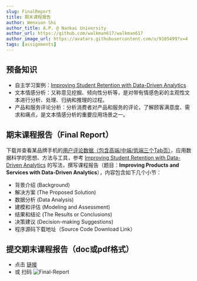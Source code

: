 ```yaml
---
slug: FinalReport
title: 期末课程报告
author: Wenxuan Shi
author_title: A.P. @ Nankai University
author_url: https://github.com/walkman617/walkman617
author_image_url: https://avatars.githubusercontent.com/u/9105499?v=4
tags: [assignments]
---
```


## 预备知识
- 自主学习案例：[Improving  Student Retention with Data-Driven Analytics](https://docs.qq.com/pdf/DYmJUakNvQXlHSnFL?)
- 文本情感分析：又称意见挖掘、倾向性分析等，是对带有情感色彩的主观性文本进行分析、处理、归纳和推理的过程。
- 产品和服务评论分析：分析消费者对产品和服务的评论，了解顾客满意度、需求和痛点，是文本情感分析的重要应用场景之一。

## 期末课程报告（Final Report）
下载并查看某品牌手机的[用户评论数据（包含高端/中端/低端三个Tab页）](https://docs.qq.com/sheet/DYkJmWmptUldlV0h0)，应用数据科学的思想、方法与工具，参考 [Improving  Student Retention with Data-Driven Analytics](https://docs.qq.com/pdf/DYmJUakNvQXlHSnFL?) 的写法，撰写课程报告（题目：**Improving Products and Services with Data-Driven Analytics**），内容包含如下几个小节：
- 背景介绍 (Background)
- 解决方案 (The Proposed Solution)
- 数据分析 (Data Analysis)
- 建模和评估 (Modeling and Assessment)
- 结果和结论 (The Results or Conclusions)
- 决策建议 (Decision-making Suggestions)
- 程序源码下载地址（Source Code Download Link）

## 提交期末课程报告（doc或pdf格式）
- 点击 [链接](https://docs.qq.com/form/page/DYnpZTEd5SWFqRFRY) 
- 或 扫码
![Final-Report](/img/tutorial/FinalReport.png) 

